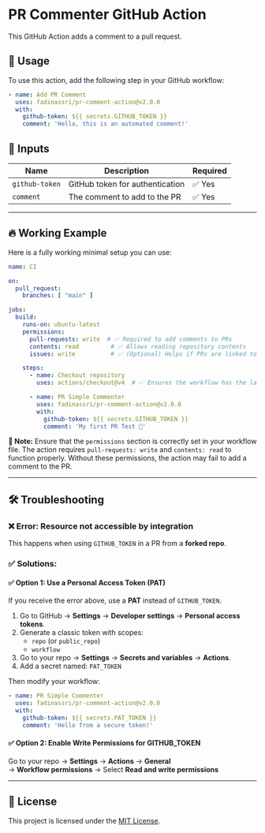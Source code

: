 # PR Commenter GitHub Action

This GitHub Action adds a comment to a pull request.

## 🚀 Usage

To use this action, add the following step in your GitHub workflow:

```yaml
- name: Add PR Comment
  uses: fadinassri/pr-comment-action@v2.0.0
  with:
    github-token: ${{ secrets.GITHUB_TOKEN }}
    comment: 'Hello, this is an automated comment!'
```

## 🔧 Inputs

| Name            | Description                      | Required |
|-----------------|----------------------------------|----------|
| `github-token`  | GitHub token for authentication  | ✅ Yes   |
| `comment`       | The comment to add to the PR     | ✅ Yes   |

---

## 🔥 Working Example

Here is a fully working minimal setup you can use:

```yaml
name: CI

on:
  pull_request:
    branches: [ "main" ]

jobs:
  build:
    runs-on: ubuntu-latest
    permissions:
      pull-requests: write  # ✅ Required to add comments to PRs
      contents: read         # ✅ Allows reading repository contents
      issues: write          # ✅ (Optional) Helps if PRs are linked to issues

    steps:
      - name: Checkout repository
        uses: actions/checkout@v4  # ✅ Ensures the workflow has the latest code

      - name: PR Simple Commenter
        uses: fadinassri/pr-comment-action@v2.0.0
        with:
          github-token: ${{ secrets.GITHUB_TOKEN }}
          comment: 'My first PR Test 🚀'
```

**📝 Note:** Ensure that the `permissions` section is correctly set in your workflow file. The action requires `pull-requests: write` and `contents: read` to function properly. Without these permissions, the action may fail to add a comment to the PR.

---

## 🛠 Troubleshooting

### ❌ Error: Resource not accessible by integration

This happens when using `GITHUB_TOKEN` in a PR from a **forked repo**.

### ✅ Solutions:

#### ✅ Option 1: Use a Personal Access Token (PAT)

If you receive the error above, use a **PAT** instead of `GITHUB_TOKEN`.

1. Go to GitHub → **Settings** → **Developer settings** → **Personal access tokens**.
2. Generate a classic token with scopes:
   - `repo` (or `public_repo`)
   - `workflow`
3. Go to your repo → **Settings** → **Secrets and variables** → **Actions**.
4. Add a secret named: `PAT_TOKEN`

Then modify your workflow:

```yaml
- name: PR Simple Commenter
  uses: fadinassri/pr-comment-action@v2.0.0
  with:
    github-token: ${{ secrets.PAT_TOKEN }}
    comment: 'Hello from a secure token!'
```

#### ✅ Option 2: Enable Write Permissions for GITHUB_TOKEN

Go to your repo → **Settings** → **Actions** → **General**  
→ **Workflow permissions** → Select **Read and write permissions**

---

## 📜 License

This project is licensed under the [MIT License](LICENSE).

